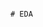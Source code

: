                                                                                                                                     # EDA 
